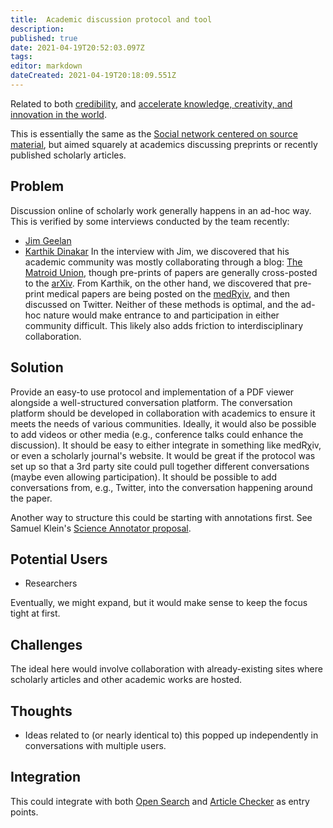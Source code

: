 ```yaml
---
title:  Academic discussion protocol and tool
description: 
published: true
date: 2021-04-19T20:52:03.097Z
tags: 
editor: markdown
dateCreated: 2021-04-19T20:18:09.551Z
---
```


Related to both [credibility](credibility), and
[accelerate knowledge, creativity, and innovation in the world](accelerate-innovation).

This is essentially the same as the
[Social network centered on source material](source-commentary-ecosystem),
but aimed squarely at academics discussing preprints or recently published
scholarly articles.

## Problem

Discussion online of scholarly work generally happens in an ad-hoc way.  This
is verified by some interviews conducted by the team recently:
- [Jim Geelan](2021-02-02-jim)
- [Karthik Dinakar](2021-02-03-karthik)
In the interview with Jim, we discovered that his academic community was mostly
collaborating through a blog: [The Matroid Union](http://matroidunion.org/),
though pre-prints of papers are generally cross-posted to the
[arXiv](https://arxiv.org/).  From Karthik, on the other hand, we discovered that
pre-print medical papers are being posted on the
[medRχiv](https://www.medrxiv.org/), and then discussed on Twitter.  Neither of
these methods is optimal, and the ad-hoc nature would make entrance to and
participation in either community difficult.  This likely also adds friction to
interdisciplinary collaboration.

## Solution

Provide an easy-to use protocol and implementation of a PDF viewer alongside a
well-structured conversation platform.  The conversation platform should be
developed in collaboration with academics to ensure it meets the needs of
various communities.  Ideally, it would also be possible to add videos or other
media (e.g., conference talks could enhance the discussion).  It should be easy
to either integrate in something like medRχiv, or even a scholarly journal's
website.  It would be great if the protocol was set up so that a 3rd party site
could pull together different conversations (maybe even allowing
participation).  It should be possible to add conversations from, e.g.,
Twitter, into the conversation happening around the paper.

Another way to structure this could be starting with annotations first. See Samuel Klein's [Science Annotator proposal](https://notes.knowledgefutures.org/pub/annotator/release/3).

## Potential Users
- Researchers
  
Eventually, we might expand, but it would make sense to keep the focus tight at
first.

## Challenges

The ideal here would involve collaboration with already-existing sites where
scholarly articles and other academic works are hosted.
    
## Thoughts
- Ideas related to (or nearly identical to) this popped up independently in
  conversations with multiple users.

## Integration

This could integrate with both [Open Search](open-search) and
[Article Checker](article-checker) as entry points.
